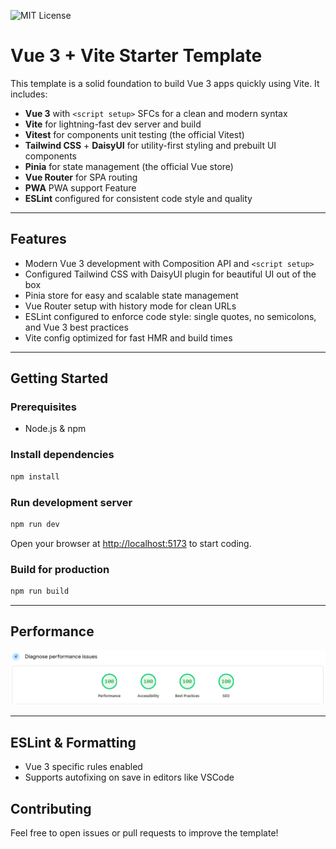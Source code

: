 ![MIT License](https://img.shields.io/badge/license-MIT-green.svg)

# Vue 3 + Vite Starter Template

This template is a solid foundation to build Vue 3 apps quickly using Vite. It includes:

* **Vue 3** with `<script setup>` SFCs for a clean and modern syntax
* **Vite** for lightning-fast dev server and build
* **Vitest** for components unit testing (the official Vitest)
* **Tailwind CSS** + **DaisyUI** for utility-first styling and prebuilt UI components
* **Pinia** for state management (the official Vue store)
* **Vue Router** for SPA routing
* **PWA** PWA support Feature
* **ESLint** configured for consistent code style and quality

---

## Features

* Modern Vue 3 development with Composition API and `<script setup>`
* Configured Tailwind CSS with DaisyUI plugin for beautiful UI out of the box
* Pinia store for easy and scalable state management
* Vue Router setup with history mode for clean URLs
* ESLint configured to enforce code style: single quotes, no semicolons, and Vue 3 best practices
* Vite config optimized for fast HMR and build times

---

## Getting Started

### Prerequisites

* Node.js & npm

### Install dependencies

```bash
npm install
```

### Run development server

```bash
npm run dev
```

Open your browser at [http://localhost:5173](http://localhost:5173) to start coding.

### Build for production

```bash
npm run build
```

---

## Performance
![Performance](/seo.png)

---

## ESLint & Formatting
* Vue 3 specific rules enabled
* Supports autofixing on save in editors like VSCode

## Contributing

Feel free to open issues or pull requests to improve the template!
